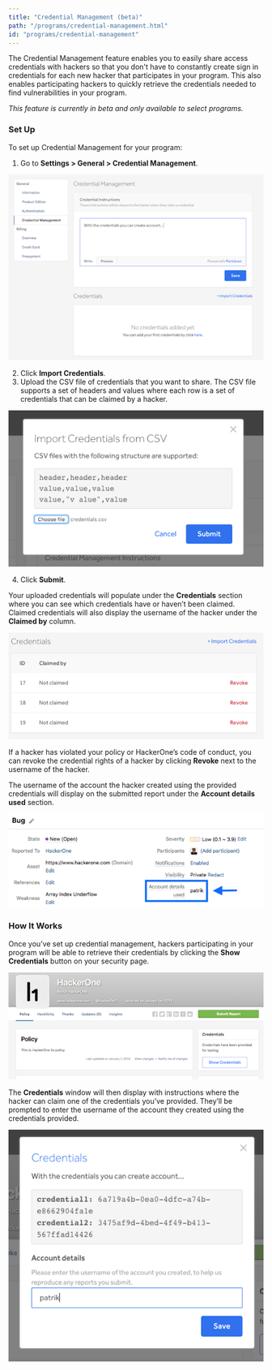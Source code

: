```yaml
---
title: "Credential Management (beta)"
path: "/programs/credential-management.html"
id: "programs/credential-management"
---
```


The Credential Management feature enables you to easily share access credentials with hackers so that you don't have to constantly create sign in credentials for each new hacker that participates in your program. This also enables participating hackers to quickly retrieve the credentials needed to find vulnerabilities in your program.

<i>This feature is currently in beta and only available to select programs.</i>

### Set Up
To set up Credential Management for your program:
1. Go to <b>Settings > General > Credential Management</b>.

![credential-management-1](./images/credential-management-1.png)

2. Click <b>Import Credentials</b>.
3. Upload the CSV file of credentials that you want to share. The CSV file supports a set of headers and values where each row is a set of credentials that can be claimed by a hacker.

![credential-management-2](./images/credential-management-2.png)

4. Click <b>Submit</b>.

Your uploaded credentials will populate under the <b>Credentials</b> section where you can see which credentials have or haven’t been claimed. Claimed credentials will also display the username of the hacker under the <b>Claimed by</b> column.

![credential-management-3](./images/credential-management-3.png)

If a hacker has violated your policy or HackerOne’s code of conduct, you can revoke the credential rights of a hacker by clicking <b>Revoke</b> next to the username of the hacker.

The username of the account the hacker created using the provided credentials will display on the submitted report under the <b>Account details used</b> section.

![credential-management-4](./images/credential-management-4.png)

### How It Works
Once you’ve set up credential management, hackers participating in your program will be able to retrieve their credentials by clicking the <b>Show Credentials</b> button on your security page.

![credential-management-5](./images/credential-management-5.png)

The <b>Credentials</b> window will then display with instructions where the hacker can claim one of the credentials you’ve provided. They’ll be prompted to enter the username of the account they created using the credentials provided.

![credential-management-6](./images/credential-management-6.png)
